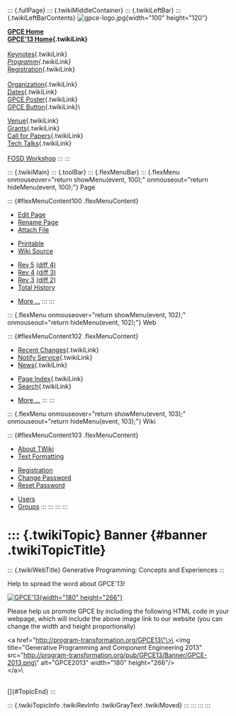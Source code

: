 ::: {.fullPage}
::: {.twikiMiddleContainer}
::: {.twikiLeftBar}
::: {.twikiLeftBarContents}
![gpce-logo.jpg](../pub/GPCE13/WebLeftBar/gpce-logo.jpg){width="100"
height="120"}

**[GPCE Home](http://program-transformation.org/Gpce)**\
**[GPCE\'13 Home](WebHome){.twikiLink}**\
\
[Keynotes](KeynoteSpeakers){.twikiLink}\
*[Programm](ConferenceProgram){.twikiLink}*\
[Registration](GpceRegistration){.twikiLink}\
\
[Organization](ConferenceOrganization){.twikiLink}\
[Dates](ImportantDates){.twikiLink}\
[GPCE Poster](Poster){.twikiLink}\
[GPCE Button](Banner){.twikiLink}\

[Venue](ConferenceVenue){.twikiLink}\
[Grants](Grants){.twikiLink}\
[Call for Papers](CallForPapers){.twikiLink}\
[Tech Talks](CallForTechTalks){.twikiLink}\
\
[FOSD Workshop](http://fosd.net/2013)
:::
:::

::: {.twikiMain}
::: {.toolBar}
::: {.flexMenuBar}
::: {.flexMenu onmouseover="return showMenu(event, 100);" onmouseout="return hideMenu(event, 100);"}
Page

::: {#flexMenuContent100 .flexMenuContent}
-   [Edit
    Page](http://www.program-transformation.org/edit/GPCE13/Banner?t=1536827549)
-   [Rename
    Page](http://www.program-transformation.org/rename/GPCE13/Banner)
-   [Attach
    File](http://www.program-transformation.org/attach/GPCE13/Banner)

<!-- -->

-   [Printable](http://www.program-transformation.org/view/GPCE13/Banner?skin=print.pattern)
-   [Wiki
    Source](http://www.program-transformation.org/view/GPCE13/Banner?skin=text&raw=on&contenttype=text/plain)

<!-- -->

-   [Rev
    5](http://www.program-transformation.org/view/GPCE13/Banner?rev=1.5)
    [(diff 4)](http://www.program-transformation.org/rdiff/GPCE13/Banner?rev1=1.5&rev2=1.4)
-   [Rev
    4](http://www.program-transformation.org/view/GPCE13/Banner?rev=1.4)
    [(diff 3)](http://www.program-transformation.org/rdiff/GPCE13/Banner?rev1=1.4&rev2=1.3)
-   [Rev
    3](http://www.program-transformation.org/view/GPCE13/Banner?rev=1.3)
    [(diff 2)](http://www.program-transformation.org/rdiff/GPCE13/Banner?rev1=1.3&rev2=1.2)
-   [Total
    History](http://www.program-transformation.org/rdiff/GPCE13/Banner)

<!-- -->

-   [More
    \...](http://www.program-transformation.org/oops/GPCE13/Banner?template=oopsmore&param1=1.5&param2=1.5)
:::
:::

::: {.flexMenu onmouseover="return showMenu(event, 102);" onmouseout="return hideMenu(event, 102);"}
Web

::: {#flexMenuContent102 .flexMenuContent}
-   [Recent Changes](WebChanges){.twikiLink}
-   [Notify Service](WebNotify){.twikiLink}
-   [News](WebNews){.twikiLink}

<!-- -->

-   [Page Index](WebIndex){.twikiLink}
-   [Search](WebSearch){.twikiLink}

<!-- -->

-   [More
    \...](http://www.program-transformation.org/oops/GPCE13/Banner?template=oopsmore&param1=1.5&param2=1.5)
:::
:::

::: {.flexMenu onmouseover="return showMenu(event, 103);" onmouseout="return hideMenu(event, 103);"}
Wiki

::: {#flexMenuContent103 .flexMenuContent}
-   [About
    TWiki](http://www.program-transformation.org/view/TWiki/WebHome)
-   [Text
    Formatting](http://www.program-transformation.org/view/TWiki/TextFormattingRules)

<!-- -->

-   [Registration](http://www.program-transformation.org/view/TWiki/TWikiRegistration)
-   [Change
    Password](http://www.program-transformation.org/view/TWiki/ChangePassword)
-   [Reset
    Password](http://www.program-transformation.org/view/TWiki/ResetPassword)

<!-- -->

-   [Users](http://www.program-transformation.org/view/Main/TWikiUsers)
-   [Groups](http://www.program-transformation.org/view/Main/TWikiGroups)
:::
:::
:::
:::

::: {.twikiTopic}
Banner {#banner .twikiTopicTitle}
======

::: {.twikiWebTitle}
Generative Programming: Concepts and Experiences
:::

Help to spread the word about GPCE\'13!

[![GPCE\'13](../pub/GPCE13/Banner/GPCE-2013.png "Generative Programming and Component Engineering 2013"){width="180"
height="266"}](http://program-transformation.org/GPCE13)

Please help us promote GPCE by including the following HTML code in your
webpage, which will include the above image link to our website (you can
change the width and height proportionally)

\<a href=\"http://program-transformation.org/GPCE13\"\>\
\<img title=\"Generative Programming and Component Engineering 2013\"
src=\"http://program-transformation.org/pub/GPCE13/Banner/GPCE-2013.png\"
alt=\"GPCE2013\" width=\"180\" height=\"266\"/\>\
\</a\>\

\
[]{#TopicEnd}
:::

::: {.twikiTopicInfo .twikiRevInfo .twikiGrayText .twikiMoved}
:::
:::
:::
:::
